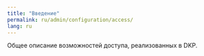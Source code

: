 ```yaml
---
title: "Введение"
permalink: ru/admin/configuration/access/
lang: ru
---
```



Общее описание возможностей доступа, реализованных в DKP.

